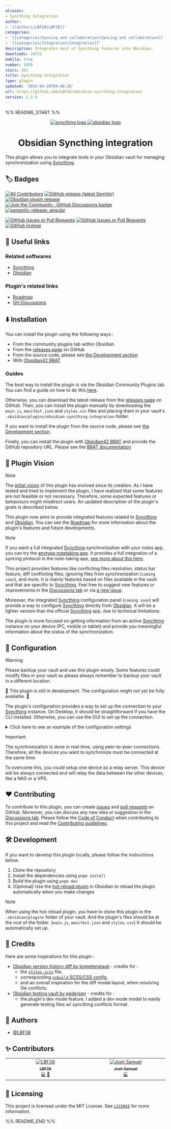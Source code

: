 ```yaml
---
aliases:
- Syncthing Integration
author:
- '[[authors/LBF38|LBF38]]'
categories:
- '[[categories/Syncing and collaboration|Syncing and collaboration]]'
- '[[categories/Integration|Integration]]'
description: Integrates most of Syncthing features into Obsidian.
downloads: 18721
mobile: true
number: 1050
stars: 201
title: Syncthing Integration
type: plugin
updated: '2024-04-29T04:40:28'
url: https://github.com/LBF38/obsidian-syncthing-integration
version: 2.3.0
---
```


%% README_START %%

<p align=center>
 <a href="https://github.com/lbf38/obsidian-syncthing-integration">
  <img src="assets/syncthing-logo-horizontal.svg" alt="syncthing logo" height=100>
  <img src="assets/obsidian-logo-gradient.svg" alt="obsidian logo" height=100>
 </a>
 <h1 align=center>Obsidian Syncthing integration</h1>
</p>

This plugin allows you to integrate tools in your Obsidian vault for managing synchronization using [Syncthing][syncthing website].

## :label: Badges

<!-- ignore markdownlint rule below -->
<!-- markdownlint-disable MD051 -->
[![All Contributors](https://img.shields.io/github/all-contributors/lbf38/obsidian-syncthing-integration?color=ee8449&style=flat-square)](#✨-contributors)
[![GitHub release (latest SemVer)](https://img.shields.io/github/v/release/lbf38/obsidian-syncthing-integration?logo=github&color=ee8449&style=flat-square)](https://github.com/LBF38/obsidian-syncthing-integration/releases/latest)
[![Obsidian plugin release](https://img.shields.io/badge/Obsidian%20plugin%20release-purple?logo=obsidian&style=flat-square)](https://obsidian.md/plugins?id=syncthing-integration)
[![Join the Community : GitHub Discussions badge](https://img.shields.io/badge/Join%20the%20community-on%20GitHub%20Discussions-blue?style=flat-square)][discussions]
[![semantic-release: angular](https://img.shields.io/badge/semantic--release-angular-e10079?logo=semantic-release&style=flat-square)](https://github.com/semantic-release/semantic-release)

[![GitHub Issues or Pull Requests](https://img.shields.io/github/issues/LBF38/obsidian-syncthing-integration)](https://github.com/LBF38/obsidian-syncthing-integration/issues)
[![GitHub Issues or Pull Requests](https://img.shields.io/github/issues-pr/LBF38/obsidian-syncthing-integration)](https://github.com/LBF38/obsidian-syncthing-integration/pulls)
[![GitHub license](https://img.shields.io/github/license/LBF38/obsidian-syncthing-integration?color=blue&style=flat-square)](./LICENSE)

## :link: Useful links

### Related softwares

- [Syncthing][syncthing website]
- [Obsidian][obsidian website]

### Plugin's related links

- [Roadmap](docs/ROADMAP.md)
- [GH Discussions][discussions]

## :arrow_down: Installation

You can install the plugin using the following ways :

- From the community plugins tab within Obsidian
- From the [releases page](https://github.com/lbf38/obsidian-syncthing-integration/releases) on GitHub
- From the source code, please see [the Development section](#🛠️-development)
- With [Obsidian42 BRAT](https://github.com/TfTHacker/obsidian42-brat)

### Guides

The best way to install the plugin is via the Obsidian Community Plugins tab. You can find a guide on how to do this [here](https://help.obsidian.md/Extending+Obsidian/Community+plugins).

Otherwise, you can download the latest release from the [releases page](https://github.com/lbf38/obsidian-syncthing-integration/releases) on GitHub. Then, you can install the plugin manually by downloading the `main.js`, `manifest.json` and `styles.css` files and placing them in your vault's `.obsidian/plugins/obsidian-syncthing-integration` folder.

If you want to install the plugin from the source code, please see [the Development section](#🛠️-development).

Finally, you can install the plugin with [Obsidian42 BRAT](https://github.com/TfTHacker/obsidian42-brat) and provide the GitHub repository URL. Please see the [BRAT documentation](https://tfthacker.com/Obsidian+Plugins+by+TfTHacker/BRAT+-+Beta+Reviewer's+Auto-update+Tool/Quick+guide+for+using+BRAT)

## :eyes: Plugin Vision

> [!NOTE]
> The [initial vision](docs/initial_vision.md) of this plugin has evolved since its creation. As I have tested and tried to implement the plugin, I have realized that some features are not feasible or not necessary.
> Therefore, some expected features or behaviours might misdirect users. An updated description of the plugin's goals is described below.

This plugin now aims to provide integrated features related to [Syncthing][syncthing website] and [Obsidian][obsidian website]. You can see the [Roadmap](docs/ROADMAP.md) for more information about the plugin's features and future developments.

> [!NOTE]
> If you want a full integrated [Syncthing][syncthing website] synchronization with your notes app, you can try the [anytype notetaking app](https://anytype.io/). It provides a full integration of a syncing protocol in the note-taking app, [see more about this here](https://github.com/anyproto/any-sync).

This project provides features like conflicting files resolution, status bar feature, diff conflicting files, ignoring files from synchronization (`coming soon`), and more.
It is mainly features based on files available in the vault and that are specific to [Syncthing][syncthing website].
Feel free to suggest new features or improvements in the [Discussions tab][discussions] or via [a new issue][issues].

Moreover, the integrated [Syncthing][syncthing website] configuration panel (`coming soon`) will provide a way to configure [Syncthing][syncthing website] directly from [Obsidian][obsidian website]. It will be a lighter version than the official [Syncthing][syncthing website] app, due to technical limitations.

The plugin is more focused on getting information from an active [Syncthing][syncthing website] instance on your device (PC, mobile or tablet) and provide you meaningful information about the status of the synchronization.

## :wrench: Configuration

> [!WARNING]
> Please backup your vault and use this plugin wisely. Some features could modify files in your vault so please always remember to backup your vault in a different location.

:construction: This plugin is still in development. The configuration might not yet be fully available. :construction:

The plugin's configuration provides a way to set up the connection to your [Syncthing][syncthing website] instance.
On Desktop, it should be straightforward if you have the CLI installed. Otherwise, you can use the GUI to set up the connection.

<details>
<summary>Click here to see an example of the configuration settings</summary>

![current Syncthing configuration](https://raw.githubusercontent.com/LBF38/obsidian-syncthing-integration/HEAD/assets/plugin_syncthing_settings.png)

</details>

> [!IMPORTANT]
> The synchronization is done in real-time, using peer-to-peer connections. Therefore, all the devices you want to synchronize must be connected at the same time.
>
> To overcome this, you could setup one device as a relay server. This device will be always connected and will relay the data between the other devices, like a NAS or a VPS.

## :heart: Contributing

To contribute to this plugin, you can create [issues] and [pull requests] on GitHub. Moreover, you can discuss any new idea or suggestion in the [Discussions tab][discussions].
Please follow the [Code of Conduct](.github/CODE_OF_CONDUCT.md) when contributing to this project and read the [Contributing guidelines](.github/CONTRIBUTION.md).

## :hammer_and_wrench: Development

If you want to develop this plugin locally, please follow the instructions below.

1. Clone the repository
2. Install the dependencies using `pnpm install`
3. Build the plugin using `pnpm dev`
4. (Optional) Use the [hot-reload plugin](https://github.com/pjeby/hot-reload) in Obsidian to reload the plugin automatically when you make changes

> [!NOTE]
> When using the hot-reload plugin, you have to clone this plugin in the `.obsidian/plugins` folder of your vault.
> And the plugin's files should be at the root of the folder. (`main.js`, `manifest.json` and `styles.css`)
> It should be automatically set up.

## :clap: Credits

Here are some inspirations for this plugin :

- [Obsidian version history diff by kometenstaub](https://github.com/kometenstaub/obsidian-version-history-diff) - credits for :
  - the [`styles.scss`](src/styles.scss) file,
  - corresponding [`esbuild` SCSS/CSS config](esbuild.config.mjs),
  - and an overall inspiration for the diff modal layout, when resolving file conflicts.
- [Obsidian testing vault by pedersen](https://github.com/pedersen/obsidian-testing-vault) - credits for :
  - the plugin's dev mode feature. I added a dev mode modal to easily generate testing files w/ syncthing conflicts format.

## :busts_in_silhouette: Authors

- [@LBF38](https://github.com/lbf38)

## :sparkles: Contributors

<!-- ALL-CONTRIBUTORS-LIST:START - Do not remove or modify this section -->
<!-- prettier-ignore-start -->
<!-- markdownlint-disable -->
<table>
  <tbody>
    <tr>
      <td align="center" valign="top" width="14.28%"><a href="https://github.com/LBF38"><img src="https://avatars.githubusercontent.com/u/96347823?v=4?s=100" width="100px;" alt="LBF38"/><br /><sub><b>LBF38</b></sub></a><br /><a href="https://github.com/LBF38/obsidian-syncthing-integration/commits?author=LBF38" title="Code">💻</a> <a href="https://github.com/LBF38/obsidian-syncthing-integration/commits?author=LBF38" title="Documentation">📖</a></td>
      <td align="center" valign="top" width="14.28%"><a href="https://github.com/jsamuel1"><img src="https://avatars.githubusercontent.com/u/3156090?v=4?s=100" width="100px;" alt="Josh Samuel"/><br /><sub><b>Josh Samuel</b></sub></a><br /><a href="https://github.com/LBF38/obsidian-syncthing-integration/commits?author=jsamuel1" title="Code">💻</a></td>
    </tr>
  </tbody>
</table>

<!-- markdownlint-restore -->
<!-- prettier-ignore-end -->

<!-- ALL-CONTRIBUTORS-LIST:END -->

## :memo: Licensing

This project is licensed under the MIT License. See [`LICENSE`](LICENSE) for more information.

[issues]: https://github.com/lbf38/obsidian-syncthing-integration/issues/new/choose
[pull requests]: https://github.com/lbf38/obsidian-syncthing-integration/compare
[discussions]: https://github.com/lbf38/obsidian-syncthing-integration/discussions
[syncthing website]: https://syncthing.net/
[obsidian website]: https://obsidian.md/


%% README_END %%